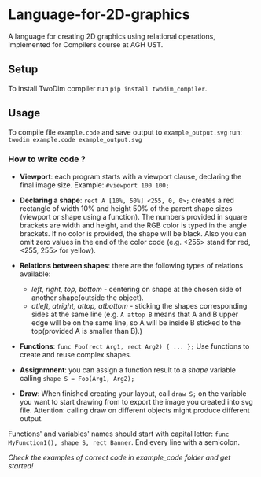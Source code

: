 # Language-for-2D-graphics

A language for creating 2D graphics using relational operations, implemented for Compilers course at AGH UST.

## Setup

To install TwoDim compiler run ```pip install twodim_compiler```.

## Usage
To compile file ```example.code``` and save output to ```example_output.svg``` run: 
```twodim example.code example_output.svg```
### How to write code ?
* __Viewport__: each program starts with a viewport clause, declaring the final image size. Example: ```#viewport 100 100;```
* __Declaring a shape__: ```rect A [10%, 50%] <255, 0, 0>;``` creates a red rectangle of width 10% and height 50% of the parent shape sizes (viewport or shape using a function). The numbers provided in square brackets are width and height, and the RGB color is typed in the angle brackets. If no color is provided, the shape will be black. Also you can omit zero values in the end of the color code (e.g. <255> stand for red, <255, 255> for yellow).
* __Relations between shapes__: there are the following types of relations available:
    * *left, right, top, bottom* - centering on shape at the chosen side of another shape(outside the object).
    * *atleft, atright, attop, atbottom* - sticking the shapes corresponding sides at the same line (e.g. ```A attop B``` means that A and B upper edge will be on the same line, so A will be inside B sticked to the top(provided A is smaller than B).)
  
* __Functions__: ```func Foo(rect Arg1, rect Arg2) { ... };``` Use functions to create and reuse complex shapes.
* __Assignmnent__: you can assign a function result to a *shape* variable calling ```shape S = Foo(Arg1, Arg2);```
* __Draw__: When finished creating your layout, call `draw S;` on the variable you want to start drawing from to export the image you created into svg file. Attention: calling draw on different objects might produce different output.

Functions' and variables' names should start with capital letter: ```func MyFunction1(), shape S, rect Banner```. End every line with a semicolon.

*Check the examples of correct code in example_code folder and get started!*